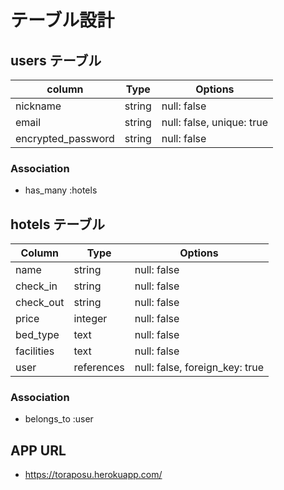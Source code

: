 # テーブル設計

## users テーブル

| column             | Type   | Options                   |
| -------------------| -------| --------------------------|
| nickname           | string | null: false               |
| email              | string | null: false, unique: true |
| encrypted_password | string | null: false               |

### Association
- has_many :hotels

## hotels テーブル

| Column             | Type       | Options                        |
| ------------------ | ---------- | ------------------------------ |
| name               | string     | null: false                    |
| check_in           | string     | null: false                    |
| check_out          | string     | null: false                    |
| price              | integer    | null: false                    |
| bed_type           | text       | null: false                    |
| facilities         | text       | null: false                    |
| user               | references | null: false, foreign_key: true |

### Association
- belongs_to :user

## APP URL
- https://toraposu.herokuapp.com/